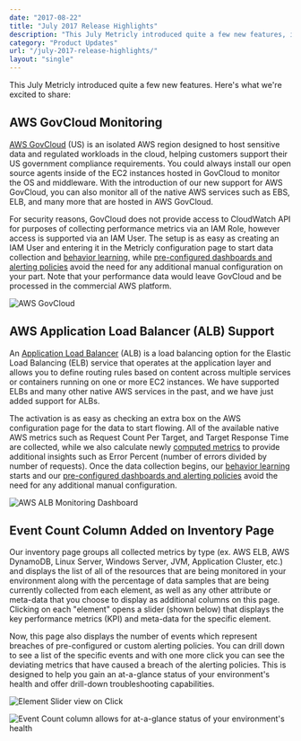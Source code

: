 ```yaml
---
date: "2017-08-22"
title: "July 2017 Release Highlights"
description: "This July Metricly introduced quite a few new features, including support for AWS GovCloud and AWS ALB. Read on for more details!"
category: "Product Updates"
url: "/july-2017-release-highlights/"
layout: "single"
---
```

This July Metricly introduced quite a few new features. Here's what we're excited to share:

AWS GovCloud Monitoring
-----------------------

[AWS GovCloud](https://aws.amazon.com/govcloud-us/) (US) is an isolated AWS region designed to host sensitive data and regulated workloads in the cloud, helping customers support their US government compliance requirements. You could always install our open source agents inside of the EC2 instances hosted in GovCloud to monitor the OS and middleware. With the introduction of our new support for AWS GovCloud, you can also monitor all of the native AWS services such as EBS, ELB, and many more that are hosted in AWS GovCloud.

For security reasons, GovCloud does not provide access to CloudWatch API for purposes of collecting performance metrics via an IAM Role, however access is supported via an IAM User.  The setup is as easy as creating an IAM User and entering it in the Metricly configuration page to start data collection and [behavior learning](https://www.metricly.com/what-is-anomaly-detection), while [pre-configured dashboards and alerting policies](https://www.metricly.com/aws-monitoring-best-practices-using-pre-configured-dashboards) avoid the need for any additional manual configuration on your part. Note that your performance data would leave GovCloud and be processed in the commercial AWS platform.

![AWS GovCloud](https://www.metricly.com/wp-content/uploads/2017/08/AWS-GovCloud-1024x565.jpg)

AWS Application Load Balancer (ALB) Support
-------------------------------------------

An [Application Load Balancer](https://aws.amazon.com/elasticloadbalancing/applicationloadbalancer/) (ALB) is a load balancing option for the Elastic Load Balancing (ELB) service that operates at the application layer and allows you to define routing rules based on content across multiple services or containers running on one or more EC2 instances. We have supported ELBs and many other native AWS services in the past, and we have just added support for ALBs.

The activation is as easy as checking an extra box on the AWS configuration page for the data to start flowing. All of the available native AWS metrics such as Request Count Per Target, and Target Response Time are collected, while we also calculate newly [computed metrics](https://www.metricly.com/computed-monitoring-metrics) to provide additional insights such as Error Percent (number of errors divided by number of requests). Once the data collection begins, our [behavior learning](https://www.metricly.com/what-is-anomaly-detection) starts and our [pre-configured dashboards and alerting policies](https://www.metricly.com/aws-monitoring-best-practices-using-pre-configured-dashboards) avoid the need for any additional manual configuration.

![AWS ALB Monitoring Dashboard](https://www.metricly.com/wp-content/uploads/2017/08/Metricly-ALB-Dashboard-1024x273.png)

Event Count Column Added on Inventory Page
------------------------------------------

Our inventory page groups all collected metrics by type (ex. AWS ELB, AWS DynamoDB, Linux Server, Windows Server, JVM, Application Cluster, etc.) and displays the list of all of the resources that are being monitored in your environment along with the percentage of data samples that are being currently collected from each element, as well as any other attribute or meta-data that you choose to display as additional columns on this page. Clicking on each "element" opens a slider (shown below) that displays the key performance metrics (KPI) and meta-data for the specific element.

Now, this page also displays the number of events which represent breaches of pre-configured or custom alerting policies. You can drill down to see a list of the specific events and with one more click you can see the deviating metrics that have caused a breach of the alerting policies. This is designed to help you gain an at-a-glance status of your environment's health and offer drill-down troubleshooting capabilities.

![Element Slider view on Click](https://www.metricly.com/wp-content/uploads/2017/08/Metricly-Element-Slider-1024x333.png)

![Event Count column allows for at-a-glance status of your environment's health](https://www.metricly.com/wp-content/uploads/2017/08/Event-Count-Column-1024x299.png)
